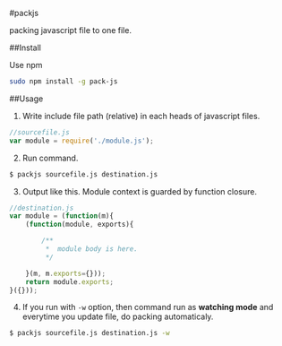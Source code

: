 #packjs

packing javascript file to one file.

##Install

Use npm

```bash
sudo npm install -g pack-js
```

##Usage

1. Write include file path (relative) in each heads of javascript files.

```javascript
//sourcefile.js
var module = require('./module.js');
```

2. Run command.

```bash
$ packjs sourcefile.js destination.js
```

3. Output like this. Module context is guarded by function closure.

```javascript
//destination.js
var module = (function(m){
    (function(module, exports){

        /**
         *  module body is here.
         */

    }(m, m.exports={}));
    return module.exports;
}({}));
```

4. If you run with ```-w``` option, then command run as **watching mode** and everytime you update file, do packing automaticaly.

```bash
$ packjs sourcefile.js destination.js -w
```
